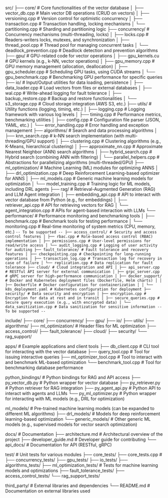 src/
├── core/ # Core functionalities of the vector database
│ ├── vector_db.cpp # Main vector DB operations (CRUD on vectors)
│ ├── versioning.cpp # Version control for optimistic concurrency
│ ├── transaction.cpp # Transaction handling, locking mechanisms
│ └── partitioning.cpp # Sharding and partitioning logic
├── concurrency/ # Concurrency mechanisms (multi-threading, locks)
│ ├── locks.cpp # Readers-writers locks, mutexes, and synchronization
│ ├── thread_pool.cpp # Thread pool for managing concurrent tasks
│ └── deadlock_prevention.cpp # Deadlock detection and prevention algorithms
├── gpu/ # GPU-related code for vector operations
│ ├── gpu_kernels.cu # GPU kernels (e.g., k-NN, vector operations)
│ ├── gpu_memory.cpp # GPU memory management (allocation, deallocation)
│ ├── gpu_scheduler.cpp # Scheduling GPU tasks, using CUDA streams
│ └── gpu_benchmark.cpp # Benchmarking GPU performance for specific queries
├── io/ # Input/Output utilities for data loading, persistence
│ ├── data_loader.cpp # Load vectors from files or external databases
│ ├── wal.cpp # Write-ahead logging for fault tolerance
│ ├── backup_restore.cpp # Backup and restore functionalities
│ └── s3_storage.cpp # Cloud storage integration (AWS S3, etc.)
├── utils/ # Utility functions (logging, timing, etc.)
│ ├── logging.cpp # Logging framework with various log levels
│ ├── timing.cpp # Performance metrics, benchmarking utilities
│ ├── config.cpp # Configuration file parser (JSON, YAML, etc.)
│ └── error_handling.cpp # Error handling and exception management
├── algorithms/ # Search and data processing algorithms
│ ├── knn_search.cpp # k-NN search implementation (with multi-threading/GPU support)
│ ├── clustering.cpp # Clustering algorithms (e.g., K-Means, hierarchical clustering)
│ ├── approximate_nn.cpp # Approximate Nearest Neighbor (ANN) search algorithms
│ ├── hybrid_search.cpp # Hybrid search (combining ANN with filtering)
│ └── parallel_helpers.cpp # Abstractions for parallelizing algorithms (multi-threaded/GPU)
├── ml_optimization/ # Machine Learning (ML) modules for optimizing ANNS
│ ├── drl_optimization.cpp # Deep Reinforcement Learning-based optimizer for ANNS
│ ├── ml_models.cpp # Generic machine learning models for optimization
│ └── model_training.cpp # Training logic for ML models, including DRL agents
├── rag/ # Retrieval-Augmented Generation (RAG) and LLM Agent integration
│ ├── embedding_api.cpp # API to interact with vector database from Python (e.g., for embeddings)
│ ├── retriever_api.cpp # API for retrieving vectors for RAG
│ └── agent_integration.cpp # APIs for agent-based interaction with LLMs
└── performance/ # Performance monitoring and benchmarking tools
│ ├── benchmark.cpp # Benchmark tools for testing performance
│ └── monitoring.cpp # Real-time monitoring of system metrics (CPU, memory, etc.)
`-- To be supported --
├── access_control/ # Security and access control features
│ ├── rbac.cpp # Role-based access control (RBAC) implementation
│ ├── permissions.cpp # User-level permissions for read/write access
│ └── audit_logging.cpp # Logging of user activity for auditing
├── fault_tolerance/ # Fault tolerance and recovery features
│ ├── checkpointing.cpp # Checkpointing for long-running operations
│ ├── transaction_log.cpp # Transaction log for recovery in case of failure
│ └── replication.cpp # Data replication for fault tolerance
├── cloud/ # Cloud integration and API
│ ├── api_server.cpp # RESTful API server for external communication
│ ├── grpc_server.cpp # gRPC server for high-performance communication
│ ├── docker_support/ # Docker and Kubernetes deployment files (Dockerfile, Helm charts)
│ │ ├── Dockerfile # Docker configuration for containerization
│ │ └── k8s_deployment.yaml # Kubernetes configuration for deployment
├── security/ # Data security and encryption
│ ├── encryption.cpp # Encryption for data at rest and in transit
│ ├── secure_queries.cpp # Secure query execution (e.g., with encrypted data)
│ └── data_sanitization.cpp # Data sanitization for sensitive information
-- To be supported --
`

include/
├── core/
├── concurrency/
├── gpu/
├── io/
├── utils/
├── algorithms/
├── ml_optimization/ # Header files for ML optimization
├── access_control/
├── fault_tolerance/
├── cloud/
├── security/
└── rag_support/

apps/ # Example applications and client tools
├── db_client.cpp # CLI tool for interacting with the vector database
├── query_tool.cpp # Tool for issuing interactive queries
├── ml_optimizer_tool.cpp # Tool to interact with and benchmark ML-based optimization
└── benchmark_tool.cpp # Tool for benchmarking database performance

python_bindings/ # Python bindings for RAG and API access
├── py_vector_db.py # Python wrapper for vector database
├── py_retriever.py # Python retriever for RAG integration
├── py_agent_api.py # Python API to interact with agents and LLMs
└── py_ml_optimizer.py # Python wrapper for interacting with ML models (e.g., DRL for optimization)

ml_models/ # Pre-trained machine learning models (can be expanded to different ML algorithms)
├── drl_models/ # Models for deep reinforcement learning-based optimization
└── generic_models/ # Other generic ML models (e.g., supervised models for vector search optimization)

docs/ # Documentation
├── architecture.md # Architectural overview of the project
├── developer_guide.md # Developer guide for contributing
└── api_docs/ # Documentation for API (RESTful, gRPC)

test/ # Unit tests for various modules
├── core_tests/
├── core_tests.cpp #
├── concurrency_tests/
├── gpu_tests/
├── io_tests/
├── algorithms_tests/
├── ml_optimization_tests/ # Tests for machine learning models and optimizations
├── fault_tolerance_tests/
├── access_control_tests/
└── rag_support_tests/

third_party/ # External libraries and dependencies
└── README.md # Documentation on external libraries used
